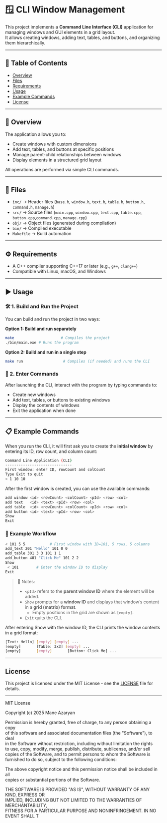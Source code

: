 # 🪟 CLI Window Management

This project implements a **Command Line Interface (CLI)** application for managing windows and GUI elements in a grid layout.  
It allows creating windows, adding text, tables, and buttons, and organizing them hierarchically.

---

## 📑 Table of Contents
- [Overview](#overview)  
- [Files](#files)  
- [Requirements](#requirements)  
- [Usage](#usage)  
- [Example Commands](#example-commands)  
- [License](#license)  

---

## 📌 Overview
The application allows you to:
- Create windows with custom dimensions  
- Add text, tables, and buttons at specific positions  
- Manage parent-child relationships between windows  
- Display elements in a structured grid layout  

All operations are performed via simple CLI commands.

---

## 📂 Files
- `inc/` → Header files (`base.h`, `window.h`, `text.h`, `table.h`, `button.h`, `command.h`, `manage.h`)  
- `src/` → Source files (`main.cpp`, `window.cpp`, `text.cpp`, `table.cpp`, `button.cpp`,`command.cpp`, `manage.cpp`)  
- `obj/` → Object files (generated during compilation)  
- `bin/` → Compiled executable  
- `Makefile` → Build automation  

---

## ⚙️ Requirements
- A C++ compiler supporting C++17 or later (e.g., `g++`, `clang++`)  
- Compatible with Linux, macOS, and Windows  

---

## ▶️ Usage

### 🛠️ 1. Build and Run the Project

You can build and run the project in two ways:

**Option 1: Build and run separately**
```bash
make                     # Compiles the project
./bin/main.exe # Runs the program
```
**Option 2: Build and run in a single step**
```bash
make run                  # Compiles (if needed) and runs the CLI
```
### 👀 2. Enter Commands
After launching the CLI, interact with the program by typing commands to:
- Create new windows
- Add text, tables, or buttons to existing windows
- Display the contents of windows
- Exit the application when done

---

## 📋 Example Commands

When you run the CLI, it will first ask you to create the **initial window** by entering its ID, row count, and column count:

```bash
Command Line Application (CLI)
------------------------------
First window: enter ID, rowCount and colCount
Type Exit to quit
< 1 10 10
```
After the first window is created, you can use the available commands:
```bash
add window <id> <rowCount> <colCount> <pId> <row> <col>
add text   <id> <text> <pId> <row> <col>
add table  <id> <rowCount> <colCount> <pId> <row> <col>
add button <id> <text> <pId> <row> <col>
Show
Exit
```
### 📖 Example Workflow

```bash
< 101 5 5           # First window with ID=101, 5 rows, 5 columns
add_text 201 "Hello" 101 0 0
add_table 301 3 3 101 1 1
add_button 401 "Click Me" 101 2 2
Show
 < 101        # Enter the window ID to display
Exit
```
> 📝 Notes:
> - `<pId>` refers to the **parent window ID** where the element will be added.
> - `Show` prompts for a **window ID** and displays that window’s content in a **grid (matrix) format**.
>   - Empty positions in the grid are shown as `[empty]`.
> - `Exit` quits the CLI.

After entering Show with the window ID, the CLI prints the window contents in a grid format:
```bash
[Text: Hello] [empty] [empty] ...
[empty]       [Table: 3x3] [empty] ...
[empty]       [empty]       [Button: Click Me] ...
```
---
## License

This project is licensed under the MIT License - see the [LICENSE](LICENSE) file for details.

---

MIT License

Copyright (c) 2025 Mane Azaryan

Permission is hereby granted, free of charge, to any person obtaining a copy  
of this software and associated documentation files (the "Software"), to deal  
in the Software without restriction, including without limitation the rights  
to use, copy, modify, merge, publish, distribute, sublicense, and/or sell  
copies of the Software, and to permit persons to whom the Software is  
furnished to do so, subject to the following conditions:

The above copyright notice and this permission notice shall be included in all  
copies or substantial portions of the Software.

THE SOFTWARE IS PROVIDED "AS IS", WITHOUT WARRANTY OF ANY KIND, EXPRESS OR  
IMPLIED, INCLUDING BUT NOT LIMITED TO THE WARRANTIES OF MERCHANTABILITY,  
FITNESS FOR A PARTICULAR PURPOSE AND NONINFRINGEMENT. IN NO EVENT SHALL T

